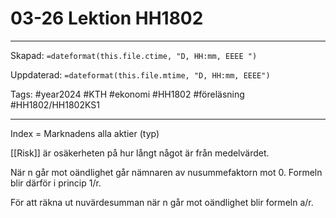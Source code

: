 # 03-26 Lektion HH1802

---

Skapad: `=dateformat(this.file.ctime, "D, HH:mm, EEEE ")`

Uppdaterad: `=dateformat(this.file.mtime, "D, HH:mm, EEEE")`

Tags: #year2024 #KTH #ekonomi #HH1802 #föreläsning #HH1802/HH1802KS1

---

Index = Marknadens alla aktier (typ)

[[Risk]] är osäkerheten på hur långt något är från medelvärdet.

När n går mot oändlighet går nämnaren av nusummefaktorn mot 0. Formeln blir därför i princip 1/r.

För att räkna ut nuvärdesumman när n går mot oändlighet blir formeln a/r.
